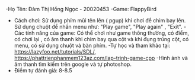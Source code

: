 -Họ Tên: Đàm Thị Hồng Ngọc - 20020453
-Game: FlappyBird
- Cách chơi: Sử dụng phím mũi tên lên ( pgup)  khi chơi để chim bay lên. 
             Sử dụng chuột để nhấn menu như: "Play game", "Play again" , "Exit".
-Các tính năng của game: Có thể chơi như game thông thường, có điểm, có chơi lại , có âm thanh khi chim bay qua cột và khi đụng trúng cột, có menu, có sử dụng chuột và bàn phím. 
-Tự học và tham khảo tại: 
	 https://lazyfoo.net/tutorials/SDL/, https://phattrienphanmem123az.com/lap-trinh-game-cpp
-Hình ảnh và âm thanh tìm kiếm trên google và tự photoshop.
- Điểm tự đánh giá: 8-8.5 
   
